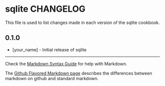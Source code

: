 sqlite CHANGELOG
================

This file is used to list changes made in each version of the sqlite cookbook.

0.1.0
-----
- [your_name] - Initial release of sqlite

- - -
Check the [Markdown Syntax Guide](http://daringfireball.net/projects/markdown/syntax) for help with Markdown.

The [Github Flavored Markdown page](http://github.github.com/github-flavored-markdown/) describes the differences between markdown on github and standard markdown.
